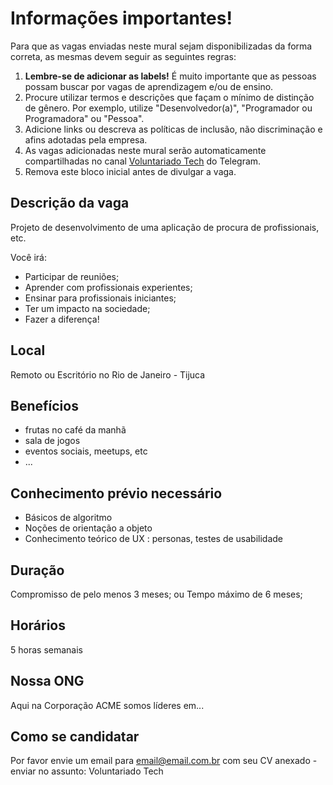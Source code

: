 # Informações importantes!
Para que as vagas enviadas neste mural sejam disponibilizadas da forma correta, as mesmas devem seguir as seguintes regras:
1. **Lembre-se de adicionar as labels!** É muito importante que as pessoas possam buscar por vagas de aprendizagem e/ou de ensino.
2. Procure utilizar termos e descrições que façam o mínimo de distinção de gênero. Por exemplo, utilize "Desenvolvedor(a)", "Programador ou Programadora" ou "Pessoa".
3. Adicione links ou descreva as políticas de inclusão, não discriminação e afins adotadas pela empresa.
4. As vagas adicionadas neste mural serão automaticamente compartilhadas no canal [Voluntariado Tech](https://t.me/VoluntariadoTech) do Telegram.
5. Remova este bloco inicial antes de divulgar a vaga.

## Descrição da vaga

Projeto de desenvolvimento de uma aplicação de procura de profissionais, etc.

Você irá:

- Participar de reuniões;
- Aprender com profissionais experientes;
- Ensinar para profissionais iniciantes;
- Ter um impacto na sociedade;
- Fazer a diferença!

## Local

Remoto ou Escritório no Rio de Janeiro - Tijuca

## Benefícios

- frutas no café da manhã
- sala de jogos
- eventos sociais, meetups, etc
- ...

## Conhecimento prévio necessário

- Básicos de algoritmo
- Noções de orientação a objeto
- Conhecimento teórico de UX : personas, testes de usabilidade

## Duração

Compromisso de pelo menos 3 meses;
ou
Tempo máximo de 6 meses;

## Horários

5 horas semanais


## Nossa ONG

Aqui na Corporação ACME somos líderes em...

## Como se candidatar

Por favor envie um email para email@email.com.br com seu CV anexado - enviar no assunto: Voluntariado Tech

